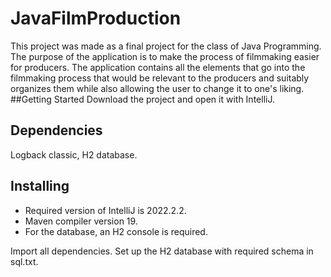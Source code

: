 # JavaFilmProduction
This project was made as a final project for the class of Java Programming. The purpose of the application is to make the process of filmmaking easier for producers. The application contains all the elements that go into the filmmaking process that would be relevant to the producers and suitably organizes them while also allowing the user to change it to one's liking.
##Getting Started
Download the project and open it with IntelliJ.

## Dependencies
Logback classic, H2 database.

## Installing
- Required version of IntelliJ is 2022.2.2. 
- Maven compiler version 19.
- For the database, an H2 console is required.

Import all dependencies.
Set up the H2 database with required schema in sql.txt.
